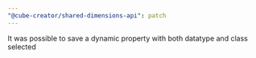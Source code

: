 ```yaml
---
"@cube-creator/shared-dimensions-api": patch
---
```


It was possible to save a dynamic property with both datatype and class selected
